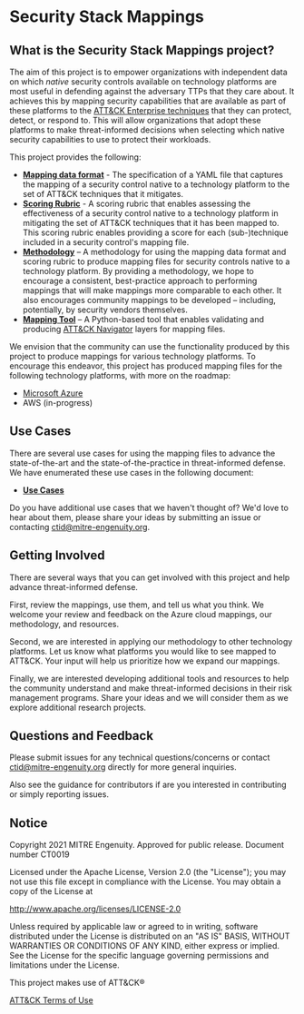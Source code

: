 # Security Stack Mappings

## What is the Security Stack Mappings project?

The aim of this project is to empower organizations with independent data on which _native_ security controls available on technology platforms are most useful in defending against the adversary TTPs that they care about.  It achieves this by mapping security capabilities that are available as part of these platforms to the [ATT&CK Enterprise techniques](https://attack.mitre.org/matrices/enterprise/) that they can protect, detect, or respond to. This will allow organizations that adopt these platforms to make threat-informed decisions when selecting which native security capabilities to use to protect their workloads.

This project provides the following:
- **[Mapping data format](docs/mapping_format.md)** - The specification of a YAML file that captures the mapping of a security control native to a technology platform to the set of ATT&CK techniques that it mitigates.
- **[Scoring Rubric](docs/scoring.md)** - A scoring rubric that enables assessing the effectiveness of a security control native to a technology platform in mitigating the set of ATT&CK techniques that it has been mapped to.  This scoring rubric enables providing a score for each (sub-)technique included in a security control's mapping file.
- **[Methodology](docs/mapping_methodology.md)** – A methodology for using the mapping data format and scoring rubric to produce mapping files for security controls native to a technology platform.  By providing a methodology, we hope to encourage a consistent, best-practice approach to performing mappings that will make mappings more comparable to each other. It also encourages community mappings to be developed – including, potentially, by security vendors themselves.
- **[Mapping Tool](tools/)** – A Python-based tool that enables validating and producing [ATT&CK Navigator](https://mitre-attack.github.io/attack-navigator/) layers for mapping files.

We envision that the community can use the functionality produced by this project to produce mappings for various technology platforms.  To encourage this endeavor, this project has produced mapping files for the following technology platforms, with more on the roadmap:
- [Microsoft Azure](mappings/Azure#azure-controls)
- AWS (in-progress)

## Use Cases

There are several use cases for using the mapping files to advance the state-of-the-art and the state-of-the-practice in threat-informed defense.  We have enumerated these use cases in the following document: 
- **[Use Cases](docs/use_cases.md)**

Do you have additional use cases that we haven't thought of?  We'd love to hear about them, please share your ideas by submitting an issue or contacting ctid@mitre-engenuity.org.

## Getting Involved

There are several ways that you can get involved with this project and help advance threat-informed defense.

First, review the mappings, use them, and tell us what you think. We welcome your review and feedback on the Azure cloud mappings, our methodology, and resources.

Second, we are interested in applying our methodology to other technology platforms. Let us know what platforms you would like to see mapped to ATT&CK. Your input will help us prioritize how we expand our mappings.

Finally, we are interested developing additional tools and resources to help the community understand and make threat-informed decisions in their risk management programs. Share your ideas and we will consider them as we explore additional research projects.

## Questions and Feedback
Please submit issues for any technical questions/concerns or contact ctid@mitre-engenuity.org directly for more general inquiries.

Also see the guidance for contributors if are you interested in contributing or simply reporting issues.

## Notice
Copyright 2021 MITRE Engenuity. Approved for public release. Document number CT0019

Licensed under the Apache License, Version 2.0 (the "License"); you may not use this file except in compliance with the License. You may obtain a copy of the License at

http://www.apache.org/licenses/LICENSE-2.0

Unless required by applicable law or agreed to in writing, software distributed under the License is distributed on an "AS IS" BASIS, WITHOUT WARRANTIES OR CONDITIONS OF ANY KIND, either express or implied. See the License for the specific language governing permissions and limitations under the License.

This project makes use of ATT&CK®

[ATT&CK Terms of Use](https://attack.mitre.org/resources/terms-of-use/)
